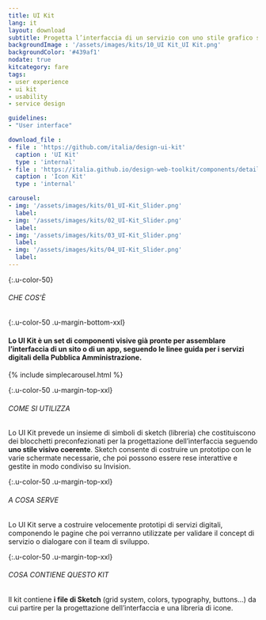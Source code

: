 ```yaml
---
title: UI Kit
lang: it
layout: download
subtitle: Progetta l’interfaccia di un servizio con uno stile grafico semplice e coerente
backgroundImage : '/assets/images/kits/10_UI Kit_UI Kit.png'
backgroundColor: '#439af1'
nodate: true
kitcategory: fare
tags: 
- user experience
- ui kit
- usability
- service design

guidelines:
- "User interface"

download_file :
- file : 'https://github.com/italia/design-ui-kit'
  caption : 'UI Kit'
  type : 'internal'
- file : 'https://italia.github.io/design-web-toolkit/components/detail/icons.html'
  caption : 'Icon Kit'
  type : 'internal'

carousel:
- img: '/assets/images/kits/01_UI-Kit_Slider.png'
  label:
- img: '/assets/images/kits/02_UI-Kit_Slider.png'
  label:
- img: '/assets/images/kits/03_UI-Kit_Slider.png'
  label:
- img: '/assets/images/kits/04_UI-Kit_Slider.png'
  label:
---
```


{:.u-color-50}
###### CHE COS’È

{:.u-color-50 .u-margin-bottom-xxl}
#### Lo UI Kit è un set di componenti visive già pronte per assemblare l’interfaccia di un sito o di un app, seguendo le linee guida per i servizi digitali della Pubblica Amministrazione.
{% include simplecarousel.html  %} 

{:.u-color-50 .u-margin-top-xxl}
###### COME SI UTILIZZA
Lo UI Kit prevede un insieme di simboli di sketch (libreria) che costituiscono dei blocchetti preconfezionati per la progettazione dell’interfaccia seguendo **uno stile visivo coerente**. Sketch consente di costruire un prototipo con le varie schermate necessarie, che poi possono essere rese interattive e gestite in modo condiviso su Invision.


{:.u-color-50 .u-margin-top-xxl}
###### A COSA SERVE
Lo UI Kit serve a costruire velocemente prototipi di servizi digitali, componendo le pagine che poi verranno utilizzate per validare il concept di servizio o dialogare con il team di sviluppo.

{:.u-color-50 .u-margin-top-xxl}
###### COSA CONTIENE QUESTO KIT
Il kit contiene **i file di Sketch** (grid system, colors, typography, buttons…) da cui partire per la progettazione dell’interfaccia e una libreria di icone. 
